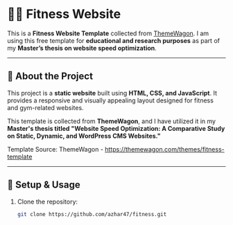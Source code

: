 # 🏋️‍♂️ Fitness Website

This is a **Fitness Website Template** collected from [ThemeWagon](https://themewagon.com/themes/fitness-template/). I am using this free template for **educational and research purposes** as part of my **Master’s thesis on website speed optimization**.

---

## 📌 **About the Project**
This project is a **static website** built using **HTML, CSS, and JavaScript**. It provides a responsive and visually appealing layout designed for fitness and gym-related websites.

This template is collected  from  **ThemeWagon**, and I have utilized it in my **Master's thesis titled "Website Speed Optimization: A Comparative Study on Static, Dynamic, and WordPress CMS Websites."** 

Template Source: ThemeWagon - https://themewagon.com/themes/fitness-template

---




## 🔧 **Setup & Usage**
1. Clone the repository:
   ```sh
   git clone https://github.com/azhar47/fitness.git
